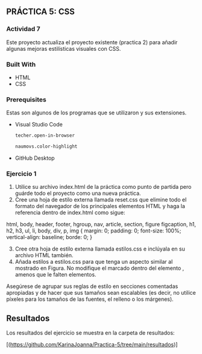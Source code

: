 <!-- ABOUT THE PROJECT -->
## PRÁCTICA 5: CSS

### Actividad 7

Este proyecto actualiza el proyecto existente (practica 2) para añadir algunas mejoras estilísticas visuales con CSS.

### Built With

* HTML
* CSS

### Prerequisites

Estas son algunos de los programas que se utilizaron y sus extensiones.

* Visual Studio Code
  ```sh
  techer.open-in-browser
  ```
  ```sh
  naumovs.color-highlight
  ```
  
* GitHub Desktop
  

### Ejercicio 1

1. Utilice su archivo index.html de la práctica como punto de partida pero guárde todo el proyecto como una nueva práctica.
2. Cree una hoja de estilo externa llamada reset.css que elimine todo el formato del navegador de los principales elementos HTML y haga la referencia dentro de
index.html como sigue:

html, body, header, footer, hgroup, nav, article, section, figure figcaption, h1, h2, h3, ul, li, body, div, p, img
{
margin: 0;
padding: 0;
font-size: 100%;
vertical-align: baseline;
borde: 0;
}

3. Cree otra hoja de estilo externa llamada estilos.css e inclúyala en su archivo HTML también.
4. Añada estilos a estilos.css para que tenga un aspecto similar al mostrado en Figura. No modifique el marcado dentro del elemento <body>, amenos que le falten elementos.

Asegúrese de agrupar sus reglas de estilo en secciones comentadas apropiadas y de hacer que sus tamaños sean escalables (es decir, no utilice píxeles para los
tamaños de las fuentes, el relleno o los márgenes).



<!-- RESULTS -->
## Resultados

Los resultados del ejercicio se muestra en la carpeta de resultados:

[(https://github.com/KarinaJoanna/Practica-5/tree/main/resultados)]
